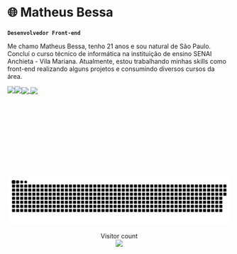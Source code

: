 # 🌐 Matheus Bessa

**`Desenvolvedor Front-end`**

Me chamo Matheus Bessa, tenho 21 anos e sou natural de São Paulo. Concluí o curso técnico de informática na instituição de ensino SENAI Anchieta - Vila Mariana. Atualmente, estou trabalhando minhas skills como front-end realizando alguns projetos e consumindo diversos cursos da área.

<a href="#">
  <img height=200 align="center" src="https://my-stats-43gk.vercel.app/api?username=bessadeev&show_icons=true&theme=gotham&hide=contribs,issues&show=discussions_answered&rank_icon=github&include_all_commits=true&card_width=150" />
</a>
<a href="#">
  <img height=200 align="center" src="https://my-stats-43gk.vercel.app/api/top-langs/?username=bessadeev&hide=html,scss,css&langs_count=8&layout=compact&theme=gotham&card_width=150" />
</a>

<img align="left" height=202 src="https://github-readme-streak-stats-git-main-davids-projects-ad77adcc.vercel.app/?user=bessadeev&theme=gotham"/>
<img align="left" height=97 src="https://github-profile-trophy.vercel.app/?username=bessadeev&theme=onestar
&no-frame=true&title=Stars,Followers,Commits&column=-1"/>



<a href=#><img src="contributions.svg"></a>

<p align="center">
  Visitor count<br>
  <img src="https://profile-counter.glitch.me/_bessadeev/count.svg" />
</p>

